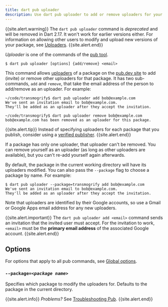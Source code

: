 ```yaml
---
title: dart pub uploader
description: Use dart pub uploader to add or remove uploaders for your Dart package on the pub.dev site.
---
```


{{site.alert.warning}}
  The `dart pub uploader` command is _deprecated_ 
  and will be removed in Dart 2.17. 
  It won't work for earlier versions either.
  For information on allowing other users
  to modify and upload new versions of your package,
  see [Uploaders](/tools/pub/publishing#uploaders).
{{site.alert.end}}

_Uploader_ is one of the commands of the [pub tool](/tools/pub/cmd).

```nocode
$ dart pub uploader [options] {add/remove} <email>
```

This command allows
[uploaders](/tools/pub/glossary#uploader) of a
package on the [pub.dev site]({{site.pub}}) to add (invite) or remove
other uploaders for that package. It has two sub-commands,
`add` and `remove`, that take the email address of the person to
add/remove as an uploader. For example:

```terminal
~/code/transmogrify$ dart pub uploader add bob@example.com
We've sent an invitation email to bob@example.com.
They'll be added as an uploader after they accept the invitation.

~/code/transmogrify$ dart pub uploader remove bob@example.com
bob@example.com has been removed as an uploader for this package.
```

{{site.alert.tip}}
  Instead of specifying uploaders for each package that you publish,
  consider using a
  [verified publisher](/tools/pub/verified-publishers).
{{site.alert.end}}

If a package has only one uploader, that uploader can't be removed. You can
remove yourself as an uploader (as long as other uploaders are available),
but you can't re-add yourself again afterwards.

By default, the package in the current working directory will have its
uploaders modified. You can also pass the `--package` flag to choose a
package by name. For example:

```terminal
$ dart pub uploader --package=transmogrify add bob@example.com
We've sent an invitation email to bob@example.com.
They'll be added as an uploader after they accept the invitation.
```

Note that uploaders are identified by their Google accounts, so use a Gmail or
Google Apps email address for any new uploaders.

{{site.alert.important}}
  The `dart pub uploader add <email>` command sends an invitation that
  the invited user must accept.
  For the invitation to work,
  `<email>` must be the **primary email address** of
  the associated Google account.
{{site.alert.end}}

## Options

For options that apply to all pub commands, see
[Global options](/tools/pub/cmd#global-options).

### `--package=`_`<package name>`_

Specifies which package to modify the uploaders for. 
Defaults to the package in the current directory.

{{site.alert.info}}
  *Problems?*
  See [Troubleshooting Pub](/tools/pub/troubleshoot).
{{site.alert.end}}

